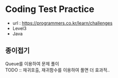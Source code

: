 # Coding Test Practice
- url : https://programmers.co.kr/learn/challenges
- Level3
- Java

## 종이접기
Queue를 이용하여 문제 풀이  
TODO :: 재귀호출, 재귀함수를 이용하여 풀면 더 효과적.. 